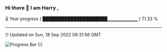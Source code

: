 ### Hi there 👋 I am Harry , 

⏳ Year progress { █████████████████████▁▁▁▁▁▁▁▁▁ } 71.33 %

---

⏰ Updated on Sun, 18 Sep 2022 08:31:56 GMT

![Progress Bar CI](https://github.com/duykhang68/duykhang68/workflows/Progress%20Bar%20CI/badge.svg)
